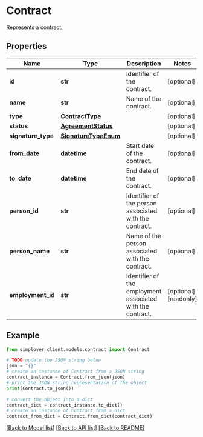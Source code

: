 # Contract

Represents a contract.

## Properties

Name | Type | Description | Notes
------------ | ------------- | ------------- | -------------
**id** | **str** | Identifier of the contract. | [optional] 
**name** | **str** | Name of the contract. | [optional] 
**type** | [**ContractType**](ContractType.md) |  | [optional] 
**status** | [**AgreementStatus**](AgreementStatus.md) |  | [optional] 
**signature_type** | [**SignatureTypeEnum**](SignatureTypeEnum.md) |  | [optional] 
**from_date** | **datetime** | Start date of the contract. | [optional] 
**to_date** | **datetime** | End date of the contract. | [optional] 
**person_id** | **str** | Identifier of the person associated with the contract. | [optional] 
**person_name** | **str** | Name of the person associated with the contract. | [optional] 
**employment_id** | **str** | Identifier of the employment associated with the contract. | [optional] [readonly] 

## Example

```python
from simployer_client.models.contract import Contract

# TODO update the JSON string below
json = "{}"
# create an instance of Contract from a JSON string
contract_instance = Contract.from_json(json)
# print the JSON string representation of the object
print(Contract.to_json())

# convert the object into a dict
contract_dict = contract_instance.to_dict()
# create an instance of Contract from a dict
contract_from_dict = Contract.from_dict(contract_dict)
```
[[Back to Model list]](../README.md#documentation-for-models) [[Back to API list]](../README.md#documentation-for-api-endpoints) [[Back to README]](../README.md)


